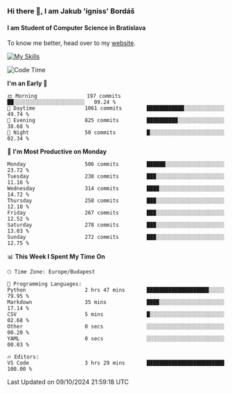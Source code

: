 ### Hi there 👋, I am Jakub 'igniss' Bordáš

#### I am Student of Computer Science in Bratislava
To know me better, head over to my [website](https://bordas.sk).

[![My Skills](https://skillicons.dev/icons?i=js,html,css,figma,svelte,java,kotlin,python,postgresql,typescript,nest,nodejs)](https://bordas.sk)


<!--START_SECTION:waka-->
![Code Time](http://img.shields.io/badge/Code%20Time-1%2C538%20hrs%2040%20mins-blue)

**I'm an Early 🐤** 

```text
🌞 Morning                197 commits         ██░░░░░░░░░░░░░░░░░░░░░░░   09.24 % 
🌆 Daytime                1061 commits        ████████████░░░░░░░░░░░░░   49.74 % 
🌃 Evening                825 commits         ██████████░░░░░░░░░░░░░░░   38.68 % 
🌙 Night                  50 commits          █░░░░░░░░░░░░░░░░░░░░░░░░   02.34 % 
```
📅 **I'm Most Productive on Monday** 

```text
Monday                   506 commits         ██████░░░░░░░░░░░░░░░░░░░   23.72 % 
Tuesday                  238 commits         ███░░░░░░░░░░░░░░░░░░░░░░   11.16 % 
Wednesday                314 commits         ████░░░░░░░░░░░░░░░░░░░░░   14.72 % 
Thursday                 258 commits         ███░░░░░░░░░░░░░░░░░░░░░░   12.10 % 
Friday                   267 commits         ███░░░░░░░░░░░░░░░░░░░░░░   12.52 % 
Saturday                 278 commits         ███░░░░░░░░░░░░░░░░░░░░░░   13.03 % 
Sunday                   272 commits         ███░░░░░░░░░░░░░░░░░░░░░░   12.75 % 
```


📊 **This Week I Spent My Time On** 

```text
🕑︎ Time Zone: Europe/Budapest

💬 Programming Languages: 
Python                   2 hrs 47 mins       ████████████████████░░░░░   79.95 % 
Markdown                 35 mins             ████░░░░░░░░░░░░░░░░░░░░░   17.14 % 
CSV                      5 mins              █░░░░░░░░░░░░░░░░░░░░░░░░   02.68 % 
Other                    0 secs              ░░░░░░░░░░░░░░░░░░░░░░░░░   00.20 % 
YAML                     0 secs              ░░░░░░░░░░░░░░░░░░░░░░░░░   00.03 % 

🔥 Editors: 
VS Code                  3 hrs 29 mins       █████████████████████████   100.00 % 
```


 Last Updated on 09/10/2024 21:59:18 UTC
<!--END_SECTION:waka-->
